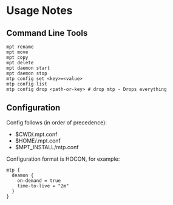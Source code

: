 # Usage Notes

## Command Line Tools

```shell
mpt rename
mpt move 
mpt copy
mpt delete 
mpt daemon start
mpt daemon stop
mtp config set <key>=<value>
mtp config list 
mtp config drop <path-or-key> # drop mtp - Drops everything
```

## Configuration

Config follows (in order of precedence): 

- $CWD/.mpt.conf
- $HOME/.mpt.conf
- $MPT_INSTALL/mtp.conf

Configuration format is HOCON, for example:

```hocon
mtp {
  deamon {
    on-demand = true
    time-to-live = "2m"
  }
}
```